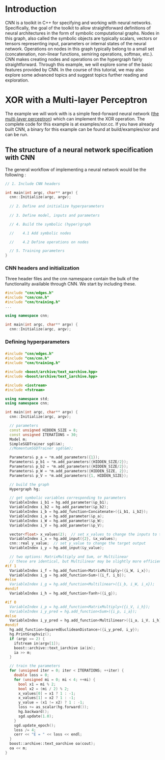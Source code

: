 # Introduction
CNN is a toolkit in C++ for specifying and working with neural networks. Specifically,
the goal of the toolkit to allow straightforward definitions of neural architectures
in the form of symbolic computational graphs. Nodes in this graph, also called the 
symbolic objects are typically scalars, vectors or tensors representing input, parameters
or internal states of the neural network. Operations on nodes in this graph typically
belong to a small set (concatenation, non-linear functions, semiring operations, softmax, etc.).
CNN makes creating nodes and operations on the hypergraph fairly straightforward. Through this
example, we will explore some of the basic features provided by CNN. In the course of this tutorial,
we may also explore some advanced topics and suggest topics further reading and exploration.

# XOR with a Multi-layer Perceptron
The example we will work with is a simple feed-forward neural network
([the multi-layer perceptron](http://en.wikipedia.org/wiki/Feedforward_neural_network#Multi-layer_perceptron))
which can implement the XOR operation. The complete code for this example is at examples/xor.cc. If you
have already built CNN, a binary for this example can be found at build/examples/xor and can be run.

## The structure of a neural network specification with CNN
The general workflow of implementing a neural network would be the following : 
```cpp
// 1. Include CNN headers

int main(int argc, char** argv) {
  cnn::Initialize(argc, argv);
  
  // 2. Define and initialize hyperparameters
  
  // 3. Define model, inputs and parameters

  // 4. Build the symbolic (hyper)graph

  //    4.1 Add symbolic nodes

  //    4.2 Define operations on nodes

  // 5. Training parameters
}
```
### CNN headers and initialization
Three header files and the cnn namespace contain the bulk of the functionality available through CNN.
We start by including these.
```cpp
#include "cnn/edges.h"
#include "cnn/cnn.h"
#include "cnn/training.h"
...

using namespace cnn;

int main(int argc, char** argv) {
  cnn::Initialize(argc, argv);
```

### Defining hyperparameters

### 

```cpp
#include "cnn/edges.h"
#include "cnn/cnn.h"
#include "cnn/training.h"

#include <boost/archive/text_oarchive.hpp>
#include <boost/archive/text_iarchive.hpp>

#include <iostream>
#include <fstream>

using namespace std;
using namespace cnn;

int main(int argc, char** argv) {
  cnn::Initialize(argc, argv);

  // parameters
  const unsigned HIDDEN_SIZE = 8;
  const unsigned ITERATIONS = 30;
  Model m;
  SimpleSGDTrainer sgd(&m);
  //MomentumSGDTrainer sgd(&m);

  Parameters& p_a = *m.add_parameters({1});
  Parameters& p_b1 = *m.add_parameters({HIDDEN_SIZE/2});
  Parameters& p_b2 = *m.add_parameters({HIDDEN_SIZE/2});
  Parameters& p_W = *m.add_parameters({HIDDEN_SIZE, 2});
  Parameters& p_V = *m.add_parameters({1, HIDDEN_SIZE});

  // build the graph
  Hypergraph hg;

  // get symbolic variables corresponding to parameters
  VariableIndex i_b1 = hg.add_parameter(&p_b1);
  VariableIndex i_b2 = hg.add_parameter(&p_b2);
  VariableIndex i_b = hg.add_function<Concatenate>({i_b1, i_b2});
  VariableIndex i_a = hg.add_parameter(&p_a);
  VariableIndex i_W = hg.add_parameter(&p_W);
  VariableIndex i_V = hg.add_parameter(&p_V);

  vector<float> x_values(2);  // set x_values to change the inputs to the network
  VariableIndex i_x = hg.add_input({2}, &x_values);
  cnn::real y_value;  // set y_value to change the target output
  VariableIndex i_y = hg.add_input(&y_value);

  // two options: MatrixMultiply and Sum, or Multilinear
  // these are identical, but Multilinear may be slightly more efficient
#if 1
  VariableIndex i_f = hg.add_function<MatrixMultiply>({i_W, i_x});
  VariableIndex i_g = hg.add_function<Sum>({i_f, i_b});
#else
  VariableIndex i_g = hg.add_function<Multilinear>({i_b, i_W, i_x});
#endif
  VariableIndex i_h = hg.add_function<Tanh>({i_g});

#if 0
  VariableIndex i_p = hg.add_function<MatrixMultiply>({i_V, i_h});
  VariableIndex i_y_pred = hg.add_function<Sum>({i_p, i_a});
#else
  VariableIndex i_y_pred = hg.add_function<Multilinear>({i_a, i_V, i_h});
#endif
  hg.add_function<SquaredEuclideanDistance>({i_y_pred, i_y});
  hg.PrintGraphviz();
  if (argc == 2) {
    ifstream in(argv[1]);
    boost::archive::text_iarchive ia(in);
    ia >> m;
  }

  // train the parameters
  for (unsigned iter = 0; iter < ITERATIONS; ++iter) {
    double loss = 0;
    for (unsigned mi = 0; mi < 4; ++mi) {
      bool x1 = mi % 2;
      bool x2 = (mi / 2) % 2;
      x_values[0] = x1 ? 1 : -1;
      x_values[1] = x2 ? 1 : -1;
      y_value = (x1 != x2) ? 1 : -1;
      loss += as_scalar(hg.forward());
      hg.backward();
      sgd.update(1.0);
    }
    sgd.update_epoch();
    loss /= 4;
    cerr << "E = " << loss << endl;
  }
  boost::archive::text_oarchive oa(cout);
  oa << m;
}
```
